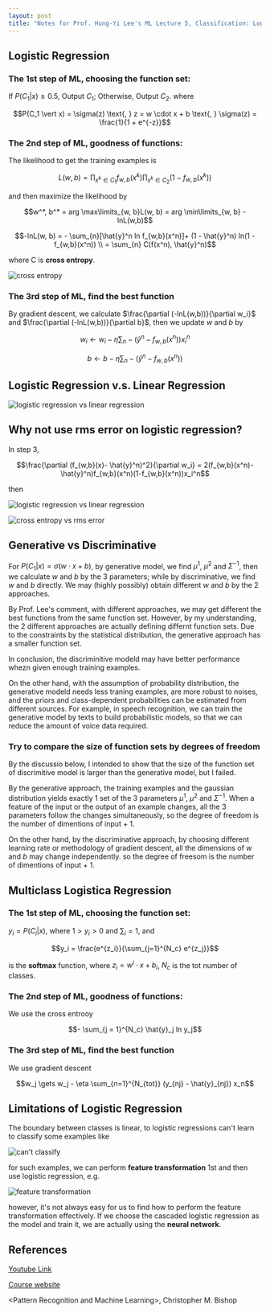 ```yaml
---
layout: post
title: "Notes for Prof. Hung-Yi Lee's ML Lecture 5, Classification: Logistic Regression."
---
```


## Logistic Regression

### The 1st step of ML, choosing the function set:

If $P(C_1 \vert x) \geq 0.5$, Output $C_1$; Otherwise, Output $C_2$. where

$$P(C_1 \vert x) = \sigma(z) \text{, } z = w \cdot x + b \text{, } \sigma(z) = \frac{1}{1 + e^{-z}}$$

### The 2nd step of ML, goodness of functions:

The likelihood to get the training examples is

$$L(w, b) = \prod_{x^k \in C_1} f_{w,b}(x^k) \prod_{x^k \in C_2} (1 - f_{w,b}(x^k))$$

and then maximize the likelihood by

$$w^*, b^* = arg \max\limits_{w, b}L(w, b) = arg \min\limits_{w, b} -lnL(w,b)$$

$$-lnL(w, b) = - \sum_{n}[\hat{y}^n ln f_{w,b}(x^n)]+ (1 - \hat{y}^n) ln(1 - f_{w,b}(x^n)) \\
= \sum_{n} C(f(x^n), \hat{y}^n)$$

where C is **cross entropy**.

![cross entropy](https://baliuzeger.github.io/sjl/assets/images/HYL_ML_05/cross-entropy.png)

### The 3rd step of ML, find the best function

By gradient descent, we calculate $\frac{\partial (-lnL(w,b))}{\partial w_i}$ and $\frac{\partial (-lnL(w,b))}{\partial b}$, then we update $w$ and $b$ by

$$w_i \gets w_i - \eta \sum_{n} - (\hat{y}^n - f_{w,b}(x^n)) x_i^n$$

$$b \gets b - \eta \sum_{n} - (\hat{y}^n - f_{w,b}(x^n))$$

## Logistic Regression v.s. Linear Regression

![logistic regression vs linear regression](https://baliuzeger.github.io/sjl/assets/images/HYL_ML_05/Logistic-vs-linear.jpg)

## Why not use rms error on logistic regression?

In step 3,

$$\frac{\partial (f_{w,b}(x)- \hat{y}^n)^2}{\partial w_i} = 2(f_{w,b}(x^n)- \hat{y}^n)f_{w,b}(x^n)(1-f_{w,b}(x^n))x_i^n$$

then

![logistic regression vs linear regression](https://baliuzeger.github.io/sjl/assets/images/HYL_ML_05/rms-error-discussion.png)

![cross entropy vs rms error](https://baliuzeger.github.io/sjl/assets/images/HYL_ML_05/x-entropy-vs-rms.png)


## Generative vs Discriminative

For $P(C_1 \vert x) = \sigma(w \cdot x + b)$, by generative model, we find $\mu^1$, $\mu^2$ and $\Sigma^{-1}$, then we calculate $w$ and $b$ by the 3 parameters; while by discriminative, we find $w$ and $b$ directly. We may (highly possibly) obtain different $w$ and $b$ by the 2 approaches.

By Prof. Lee's comment, with different approaches, we may get different the best functions from the same function set. However, by my understanding, the 2 different approaches are actually defining differnt function sets. Due to the constraints by the statistical distribution, the generative approach has a smaller function set.

In conclusion, the discriminitive modeld may have better performance whezn given enough training examples.

On the other hand, with the assumption of probability distribution, the generative modeld needs less traning examples, are more robust to noises, and the priors and class-dependent probabilities can be estimated from different sources. For example, in speech recognition, we can train the generative model by texts to build probabilistic models, so that we can reduce the amount of voice data required.

### Try to compare the size of function sets by degrees of freedom

By the discussio below, I intended to show that the size of the function set of discrimitive model is larger than the generative model, but I failed.

By the generative approach, the training examples and the gaussian distribution yields exactly 1 set of the 3 parameters $\mu^1$, $\mu^2$ and $\Sigma^{-1}$. When a feature of the input or the output of an example changes, all the 3 parameters follow the changes simultaneously, so the degree of freedom is the number of dimentions of input + 1.

On the other hand, by the discriminative approach, by choosing different learning rate or methodology of gradient descent, all the dimensions of $w$ and $b$ may change independently. so the degree of freesom is the number of dimentions of input + 1.

## Multiclass Logistica Regression

### The 1st step of ML, choosing the function set:

$y_i = P(C_i \vert x)$, where $1 > y_i  > 0$ and $\sum_i =1$, and

$$y_i = \frac{e^{z_i}}{\sum_{j=1}^{N_c} e^{z_j}}$$

is the **softmax** function, where $z_i = w^i \cdot x + b_i$, $N_c$ is the tot number of classes.

### The 2nd step of ML, goodness of functions:

We use the cross entrooy

$$- \sum_{j = 1}^{N_c} \hat{y}_j ln y_j$$

### The 3rd step of ML, find the best function

We use gradient descent

$$w_j \gets w_j - \eta \sum_{n=1}^{N_{tot}} (y_{nj} - \hat{y}_{nj}) x_n$$

## Limitations of Logistic Regression

The boundary between classes is linear, to logistic regressions can't learn to classify some examples like

![can't classify](https://baliuzeger.github.io/sjl/assets/images/HYL_ML_05/Logistic-cannot.png)

for such examples, we can perform **feature transformation** 1st and then use logistic regression, e.g.

![feature transformation](https://baliuzeger.github.io/sjl/assets/images/HYL_ML_05/feature-transform.png)

however, it's not always easy for us to find how to perform the feature transformation effectively. If we choose the cascaded logistic regression as the model and train it, we are actually using the **neural network**.

## References
[Youtube Link](https://youtube.com/playlist?list=PLJV_el3uVTsPy9oCRY30oBPNLCo89yu49)

[Course website](http://speech.ee.ntu.edu.tw/~tlkagk/courses_ML17_2.html)

\<Pattern Recognition and Machine Learning\>, Christopher M. Bishop
